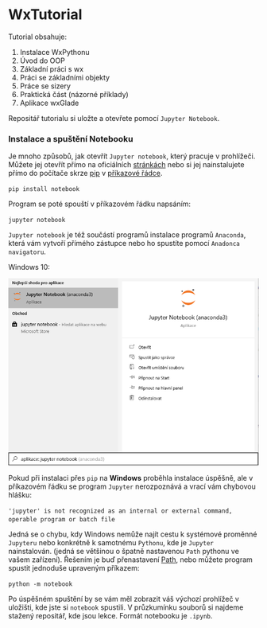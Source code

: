 # WxTutorial
Tutorial obsahuje:
1. Instalace WxPythonu
2. Úvod do OOP
3. Základní práci s wx
4. Práci se základními objekty
5. Práce se sizery
6. Praktická část (názorné příklady)
7. Aplikace wxGlade

Repositář tutorialu si uložte a otevřete pomocí `Jupyter Notebook`.

### Instalace a spuštění Notebooku

Je mnoho způsobů, jak otevřít `Jupyter notebook`, který pracuje v prohlížeči. Můžete jej otevřít přímo na oficiálních [stránkách](https://jupyter.org/)
nebo si jej nainstalujete přímo do počítače skrze [pip](https://pypi.org/project/pip/)
v [příkazové řádce](https://wintip.cz/534-jak-spoustet-prikazovy-radek-klavesovou-zkratkou).

`pip install notebook`

Program se poté spouští v příkazovém řádku napsáním:

`jupyter notebook`

`Jupyter notebook` je též součástí programů instalace programů `Anaconda`, která vám vytvoří přímého zástupce nebo ho spustíte pomocí `Anadonca navigatoru`.

Windows 10:

![Anaconda Zástupce](img/13.png)

Pokud při instalaci přes `pip` na **Windows** proběhla instalace úspěšně, ale v příkazovém řádku se program `Jupyter` nerozpoznává a vrací vám chybovou hlášku:

`'jupyter' is not recognized as an internal or external command, operable program or batch file`

Jedná se o chybu, kdy Windows nemůže najít cestu k systémové proměnné `Jupyteru` nebo konkrétně k samotnému `Pythonu`, kde je `Jupyter` nainstalován.
(jedná se většinou o špatně nastavenou `Path` pythonu ve vašem zařízení). Řešením je buď přenastavení 
[Path](https://geek-university.com/python/add-python-to-the-windows-path/), nebo můžete program spustit jednoduše upraveným příkazem:

`python -m notebook`

Po úspěšném spuštění by se vám měl zobrazit váš výchozí prohlížeč v uložišti, kde jste si `notebook` spustili. V průzkumínku souborů si najdeme stažený repositář, kde jsou lekce. Formát notebooku je `.ipynb`. 
